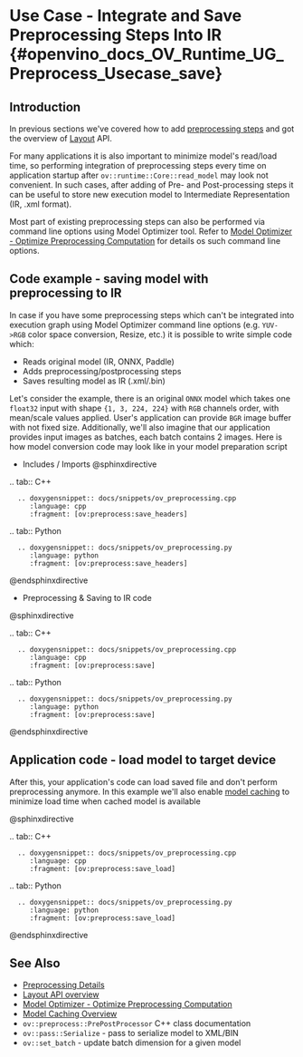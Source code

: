 # Use Case - Integrate and Save Preprocessing Steps Into IR {#openvino_docs_OV_Runtime_UG_Preprocess_Usecase_save}

## Introduction

In previous sections we've covered how to add [preprocessing steps](./preprocessing_details.md) and got the overview of [Layout](./layout_overview.md) API.

For many applications it is also important to minimize model's read/load time, so performing integration of preprocessing steps every time on application startup after `ov::runtime::Core::read_model` may look not convenient. In such cases, after adding of Pre- and Post-processing steps it can be useful to store new execution model to Intermediate Representation (IR, .xml format).

Most part of existing preprocessing steps can also be performed via command line options using Model Optimizer tool. Refer to [Model Optimizer - Optimize Preprocessing Computation](../MO_DG/prepare_model/Additional_Optimizations.md) for details os such command line options.

## Code example - saving model with preprocessing to IR

In case if you have some preprocessing steps which can't be integrated into execution graph using Model Optimizer command line options (e.g. `YUV->RGB` color space conversion, Resize, etc.) it is possible to write simple code which:
 - Reads original model (IR, ONNX, Paddle)
 - Adds preprocessing/postprocessing steps
 - Saves resulting model as IR (.xml/.bin)

Let's consider the example, there is an original `ONNX` model which takes one `float32` input with shape `{1, 3, 224, 224}` with `RGB` channels order, with mean/scale values applied. User's application can provide `BGR` image buffer with not fixed size. Additionally, we'll also imagine that our application provides input images as batches, each batch contains 2 images. Here is how model conversion code may look like in your model preparation script

- Includes / Imports
@sphinxdirective

.. tab:: C++

      .. doxygensnippet:: docs/snippets/ov_preprocessing.cpp
         :language: cpp
         :fragment: [ov:preprocess:save_headers]

.. tab:: Python

      .. doxygensnippet:: docs/snippets/ov_preprocessing.py
         :language: python
         :fragment: [ov:preprocess:save_headers]

@endsphinxdirective

- Preprocessing & Saving to IR code

@sphinxdirective

.. tab:: C++

      .. doxygensnippet:: docs/snippets/ov_preprocessing.cpp
         :language: cpp
         :fragment: [ov:preprocess:save]

.. tab:: Python

      .. doxygensnippet:: docs/snippets/ov_preprocessing.py
         :language: python
         :fragment: [ov:preprocess:save]

@endsphinxdirective


## Application code - load model to target device

After this, your application's code can load saved file and don't perform preprocessing anymore. In this example we'll also enable [model caching](./Model_caching_overview.md) to minimize load time when cached model is available

@sphinxdirective

.. tab:: C++

      .. doxygensnippet:: docs/snippets/ov_preprocessing.cpp
         :language: cpp
         :fragment: [ov:preprocess:save_load]

.. tab:: Python

      .. doxygensnippet:: docs/snippets/ov_preprocessing.py
         :language: python
         :fragment: [ov:preprocess:save_load]

@endsphinxdirective


## See Also
* [Preprocessing Details](./preprocessing_details.md)
* [Layout API overview](./layout_overview.md)
* [Model Optimizer - Optimize Preprocessing Computation](../MO_DG/prepare_model/Additional_Optimizations.md)
* [Model Caching Overview](./Model_caching_overview.md)
* <code>ov::preprocess::PrePostProcessor</code> C++ class documentation
* <code>ov::pass::Serialize</code> - pass to serialize model to XML/BIN
* <code>ov::set_batch</code> - update batch dimension for a given model